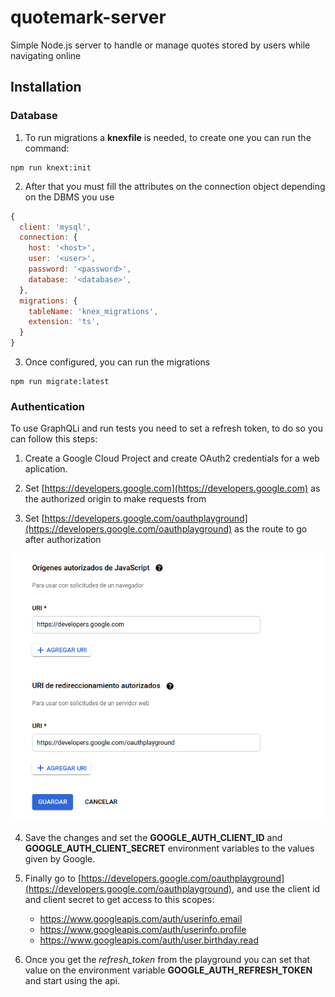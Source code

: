 # quotemark-server
Simple Node.js server to handle or manage quotes stored by users while navigating online

## Installation

### Database

1. To run migrations a **knexfile** is needed, to create one you can run the command:
```
npm run knext:init
```

2. After that you must fill the attributes on the connection object depending on the DBMS you use

```javascript
{
  client: 'mysql',
  connection: {
    host: '<host>',
    user: '<user>',
    password: '<password>',
    database: '<database>',
  },
  migrations: {
    tableName: 'knex_migrations',
    extension: 'ts',
  }
}
```

3. Once configured, you can run the migrations
```
npm run migrate:latest
```

### Authentication
To use GraphQLi and run tests you need to set a refresh token, to do so you can follow this steps:

1. Create a Google Cloud Project and create OAuth2 credentials for a web aplication.

2. Set [https://developers.google.com](https://developers.google.com) as the authorized origin to make requests from

3. Set [https://developers.google.com/oauthplayground](https://developers.google.com/oauthplayground) as the route to go after authorization

![origin and redirection urls](assets/oauth2-client-config.png)

4. Save the changes and set the **GOOGLE_AUTH_CLIENT_ID** and **GOOGLE_AUTH_CLIENT_SECRET** environment variables to the values given by Google.

5. Finally go to [https://developers.google.com/oauthplayground](https://developers.google.com/oauthplayground), and use the client id and client secret to get access to this scopes:
    * https://www.googleapis.com/auth/userinfo.email
    * https://www.googleapis.com/auth/userinfo.profile
    * https://www.googleapis.com/auth/user.birthday.read

6. Once you get the *refresh_token* from the playground you can set that value on the environment variable **GOOGLE_AUTH_REFRESH_TOKEN** and start using the api.